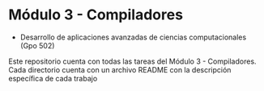 # Módulo 3 - Compiladores

* Desarrollo de aplicaciones avanzadas de ciencias computacionales (Gpo 502)

Este repositorio cuenta con todas las tareas del Módulo 3 - Compiladores. Cada directorio cuenta con un archivo README con la descripción específica de cada trabajo
